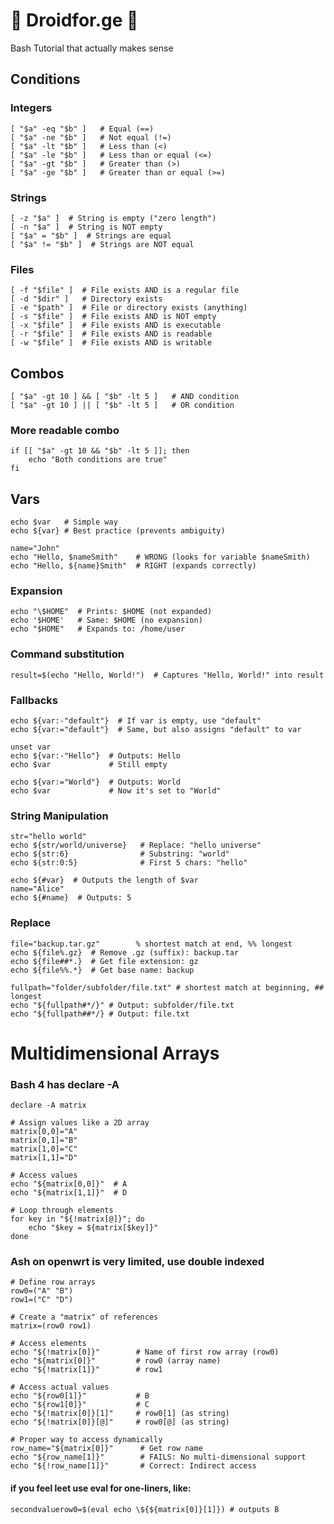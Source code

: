 # 🤖 Droidfor.ge 🩻

Bash Tutorial that actually makes sense

## Conditions

### Integers

    [ "$a" -eq "$b" ]   # Equal (==)
    [ "$a" -ne "$b" ]   # Not equal (!=)
    [ "$a" -lt "$b" ]   # Less than (<)
    [ "$a" -le "$b" ]   # Less than or equal (<=)
    [ "$a" -gt "$b" ]   # Greater than (>)
    [ "$a" -ge "$b" ]   # Greater than or equal (>=)

### Strings

    [ -z "$a" ]  # String is empty ("zero length")
    [ -n "$a" ]  # String is NOT empty
    [ "$a" = "$b" ]  # Strings are equal
    [ "$a" != "$b" ]  # Strings are NOT equal

### Files

    [ -f "$file" ]  # File exists AND is a regular file
    [ -d "$dir" ]   # Directory exists
    [ -e "$path" ]  # File or directory exists (anything)
    [ -s "$file" ]  # File exists AND is NOT empty
    [ -x "$file" ]  # File exists AND is executable
    [ -r "$file" ]  # File exists AND is readable
    [ -w "$file" ]  # File exists AND is writable

## Combos

    [ "$a" -gt 10 ] && [ "$b" -lt 5 ]   # AND condition
    [ "$a" -gt 10 ] || [ "$b" -lt 5 ]   # OR condition

### More readable combo

    if [[ "$a" -gt 10 && "$b" -lt 5 ]]; then
        echo "Both conditions are true"
    fi

## Vars

    echo $var   # Simple way
    echo ${var} # Best practice (prevents ambiguity)

    name="John"
    echo "Hello, $nameSmith"    # WRONG (looks for variable $nameSmith)
    echo "Hello, ${name}Smith"  # RIGHT (expands correctly)

### Expansion

    echo "\$HOME"  # Prints: $HOME (not expanded)
    echo '$HOME'   # Same: $HOME (no expansion)
    echo "$HOME"   # Expands to: /home/user

### Command substitution

    result=$(echo "Hello, World!")  # Captures "Hello, World!" into result


### Fallbacks

    echo ${var:-"default"}  # If var is empty, use "default"
    echo ${var:="default"}  # Same, but also assigns "default" to var

    unset var
    echo ${var:-"Hello"}  # Outputs: Hello
    echo $var             # Still empty

    echo ${var:="World"}  # Outputs: World
    echo $var             # Now it's set to "World"

### String Manipulation

    str="hello world"
    echo ${str/world/universe}   # Replace: "hello universe"
    echo ${str:6}                # Substring: "world"
    echo ${str:0:5}              # First 5 chars: "hello"

    echo ${#var}  # Outputs the length of $var
    name="Alice"
    echo ${#name}  # Outputs: 5

### Replace

    file="backup.tar.gz"        % shortest match at end, %% longest
    echo ${file%.gz}  # Remove .gz (suffix): backup.tar
    echo ${file##*.}  # Get file extension: gz
    echo ${file%%.*}  # Get base name: backup
    
    fullpath="folder/subfolder/file.txt" # shortest match at beginning, ## longest
    echo "${fullpath#*/}" # Output: subfolder/file.txt
    echo "${fullpath##*/} # Output: file.txt
    

# Multidimensional Arrays

### Bash 4 has declare -A

    declare -A matrix

    # Assign values like a 2D array
    matrix[0,0]="A"
    matrix[0,1]="B"
    matrix[1,0]="C"
    matrix[1,1]="D"

    # Access values
    echo "${matrix[0,0]}"  # A
    echo "${matrix[1,1]}"  # D

    # Loop through elements
    for key in "${!matrix[@]}"; do
        echo "$key = ${matrix[$key]}"
    done

### Ash on openwrt is very limited, use double indexed

    # Define row arrays
    row0=("A" "B")
    row1=("C" "D")

    # Create a "matrix" of references
    matrix=(row0 row1)

    # Access elements
    echo "${!matrix[0]}"        # Name of first row array (row0)
    echo "${matrix[0]}"         # row0 (array name)
    echo "${!matrix[1]}"        # row1

    # Access actual values
    echo "${row0[1]}"           # B
    echo "${row1[0]}"           # C
    echo "${!matrix[0]}[1]"     # row0[1] (as string)
    echo "${!matrix[0]}[@]"     # row0[@] (as string)

    # Proper way to access dynamically
    row_name="${matrix[0]}"      # Get row name
    echo "${row_name[1]}"        # FAILS: No multi-dimensional support
    echo "${!row_name[1]}"       # Correct: Indirect access

#### if you feel leet use eval for one-liners, like:

    secondvaluerow0=$(eval echo \${${matrix[0]}[1]}) # outputs B